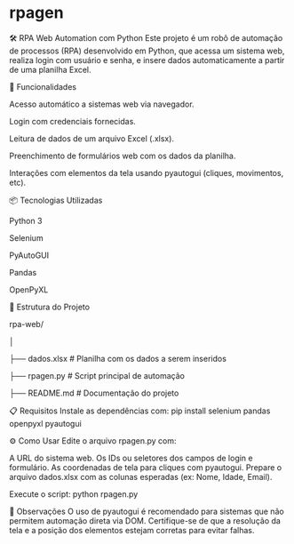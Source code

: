 # rpagen

🛠️ RPA Web Automation com Python
Este projeto é um robô de automação de processos (RPA) desenvolvido em Python, que acessa um sistema web, realiza login com usuário e senha, e insere dados automaticamente a partir de uma planilha Excel.

🚀 Funcionalidades

Acesso automático a sistemas web via navegador.

Login com credenciais fornecidas.

Leitura de dados de um arquivo Excel (.xlsx).

Preenchimento de formulários web com os dados da planilha.

Interações com elementos da tela usando pyautogui (cliques, movimentos, etc).

📦 Tecnologias Utilizadas

Python 3

Selenium

PyAutoGUI

Pandas

OpenPyXL

📁 Estrutura do Projeto

rpa-web/

│

├── dados.xlsx              # Planilha com os dados a serem inseridos

├── rpagen.py                  # Script principal de automação

├── README.md               # Documentação do projeto

📋 Requisitos
Instale as dependências com:
pip install selenium pandas openpyxl pyautogui

⚙️ Como Usar
Edite o arquivo rpagen.py com:

A URL do sistema web.
Os IDs ou seletores dos campos de login e formulário.
As coordenadas de tela para cliques com pyautogui.
Prepare o arquivo dados.xlsx com as colunas esperadas (ex: Nome, Idade, Email).

Execute o script:
python rpagen.py

🧠 Observações
O uso de pyautogui é recomendado para sistemas que não permitem automação direta via DOM.
Certifique-se de que a resolução da tela e a posição dos elementos estejam corretas para evitar falhas.
